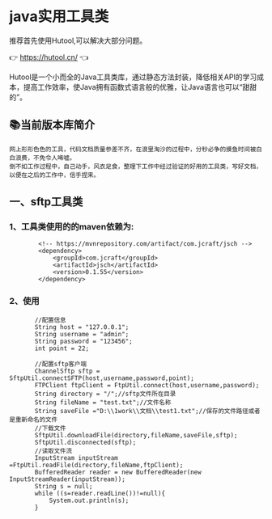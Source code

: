 # java实用工具类
 推荐首先使用Hutool,可以解决大部分问题。
<p align="left">
	👉 <a href="https://hutool.cn">https://hutool.cn/</a> 👈
</p>

Hutool是一个小而全的Java工具类库，通过静态方法封装，降低相关API的学习成本，提高工作效率，使Java拥有函数式语言般的优雅，让Java语言也可以“甜甜的”。
## 📚当前版本库简介
    网上形形色色的工具，代码文档质量参差不齐，在浪里淘沙的过程中，分秒必争的摸鱼时间被白白浪费，不免令人唏嘘。
    倒不如工作过程中，自己动手，风衣足食，整理下工作中经过验证的好用的工具类，写好文档，以便在之后的工作中，信手捏来。
## 一、sftp工具类
   ### 1、工具类使用的的maven依赖为:
   
            <!-- https://mvnrepository.com/artifact/com.jcraft/jsch -->
            <dependency>
                <groupId>com.jcraft</groupId>
                <artifactId>jsch</artifactId>
                <version>0.1.55</version>
            </dependency>
   ### 2、使用
           //配置信息
           String host = "127.0.0.1";
           String username = "admin";
           String password = "123456";
           int point = 22;
   
           //配置sftp客户端
           ChannelSftp sftp = SftpUtil.connectSFTP(host,username,password,point);
           FTPClient ftpClient = FtpUtil.connect(host,username,password);
           String directory = "/";//sftp文件所在目录
           String fileName = "test.txt";//文件名称
           String saveFile ="D:\\1work\\文档\\test1.txt";//保存的文件路径或者是重新命名的文件
           //下载文件
           SftpUtil.downloadFile(directory,fileName,saveFile,sftp);
           SftpUtil.disconnected(sftp);
           //读取文件流
           InputStream inputStream =FtpUtil.readFile(directory,fileName,ftpClient);
           BufferedReader reader = new BufferedReader(new InputStreamReader(inputStream));
           String s = null;
           while ((s=reader.readLine())!=null){
               System.out.println(s);
           }
